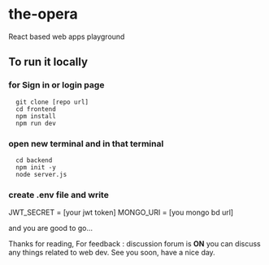 # the-opera
React based web apps playground

## To run it locally 


### for Sign in or login page 

      git clone [repo url]
      cd frontend 
      npm install
      npm run dev


### open new terminal and in that terminal 
      cd backend
      npm init -y
      node server.js

### create .env file and write 

JWT_SECRET = [your jwt token]
MONGO_URI = [you mongo bd url]

and you are good to go...


Thanks for reading, 
For feedback : discussion forum is **ON** you can discuss any things related to web dev. 
 See you soon, have a nice day.